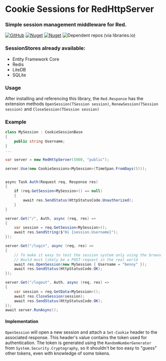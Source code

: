 # Cookie Sessions for RedHttpServer
### Simple session management middleware for Red. 
[![GitHub](https://img.shields.io/github/license/redhttp/red.cookiesessions)](https://github.com/RedHttp/Red.CookieSessions/blob/master/LICENSE.md)
[![Nuget](https://img.shields.io/nuget/v/red.cookiesessions)](https://www.nuget.org/packages/red.cookiesessions/)
[![Nuget](https://img.shields.io/nuget/dt/red.cookiesessions)](https://www.nuget.org/packages/red.cookiesessions/)
![Dependent repos (via libraries.io)](https://img.shields.io/librariesio/dependent-repos/nuget/red.cookiesessions)

### SessionStores already available:
- Entity Framework Core
- Redis
- LiteDB
- SQLite

### Usage
After installing and referencing this library, the `Red.Response` has the extension methods `OpenSession(TSession session)`, `RenewSession(TSession session)` and `CloseSession(TSession session)`

### Example
```csharp
class MySession : CookieSessionBase
{
    public string Username;
}
...

var server = new RedHttpServer(5000, "public");

server.Use(new CookieSessions<MySession>(TimeSpan.FromDays(5)));


async Task Auth(Request req, Response res)
{
	if (req.GetSession<MySession>() == null)
	{
		await res.SendStatus(HttpStatusCode.Unauthorized);
	}
}

server.Get("/", Auth, async (req, res) =>
{
    var session = req.GetSession<MySession>();
    await res.SendString($"Hi {session.Username}");
});

server.Get("/login", async (req, res) =>
{
    // To make it easy to test the session system only using the browser and no credentials
    // Would most likely be a POST-request in the real world
    await res.OpenSession(new MySession { Username = "benny" });
    await res.SendStatus(HttpStatusCode.OK);
});

server.Get("/logout", Auth, async (req, res) =>
{
    var session = req.GetData<MySession>();
    await res.CloseSession(session);
    await res.SendStatus(HttpStatusCode.OK);
});
await server.RunAsync();
```

#### Implementation
`OpenSession` will open a new session and attach a `Set-Cookie` header to the associated response. 
This header's value contains the token used for authentication. 
The token is generated using the `RandomNumberGenerator` from `System.Security.Cryptography`, 
so it shouldn't be too easy to "guess" other tokens, even with knowledge of some tokens.
